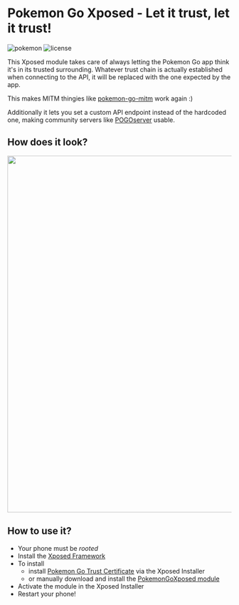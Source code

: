 # Pokemon Go Xposed - Let it trust, let it trust!

![pokemon](https://img.shields.io/badge/Pokemon%20GO-0.35.0-blue.svg?style=flat-square")
![license](https://img.shields.io/github/license/rastapasta/pokemon-go-mitm-node.svg)

This Xposed module takes care of always letting the Pokemon Go app think it's in its trusted surrounding.
Whatever trust chain is actually established when connecting to the API, it will be replaced with the one expected by the app.

This makes MITM thingies like [pokemon-go-mitm](https://github.com/rastapasta/pokemon-go-mitm-node) work again :)

Additionally it lets you set a custom API endpoint instead of the hardcoded one, making community servers like [POGOserver](https://github.com/maierfelix/POGOserver) usable.

## How does it look?

<img src="https://i.imgur.com/LCKctld.png" height="800" />

## How to use it?
* Your phone must be *rooted*
* Install the [Xposed Framework](http://repo.xposed.info/module/de.robv.android.xposed.installer)
* To install
  * install [Pokemon Go Trust Certificate](http://repo.xposed.info/module/de.rastapasta.android.xposed.pokemongo) via the Xposed Installer
  * or manually download and install the [PokemonGoXposed module](https://github.com/rastapasta/pokemon-go-xposed/releases/download/v2.2/PokemonGoXposed.apk)
* Activate the module in the Xposed Installer
* Restart your phone!
